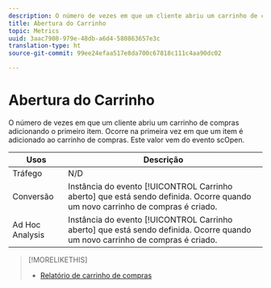 ```yaml
---
description: O número de vezes em que um cliente abriu um carrinho de compras adicionando o primeiro item. Ocorre na primeira vez em que um item é adicionado ao carrinho de compras. Este valor provém do evento scOpen.
title: Abertura do Carrinho
topic: Metrics
uuid: 3aac7908-979e-48db-a6d4-580863657e3c
translation-type: ht
source-git-commit: 99ee24efaa517e8da700c67818c111c4aa90dc02

---
```



# Abertura do Carrinho

O número de vezes em que um cliente abriu um carrinho de compras adicionando o primeiro item. Ocorre na primeira vez em que um item é adicionado ao carrinho de compras. Este valor vem do evento scOpen.

| Usos | Descrição |
|---|---|
| Tráfego | N/D |
| Conversão | Instância do evento [!UICONTROL Carrinho aberto] que está sendo definida. Ocorre quando um novo carrinho de compras é criado. |
| Ad Hoc Analysis | Instância do evento [!UICONTROL Carrinho aberto] que está sendo definida. Ocorre quando um novo carrinho de compras é criado. |

>[!MORELIKETHIS]
>
>* [Relatório de carrinho de compras](/help/components/c-variables/dimensionslist/reports-shopping-cart.md)

